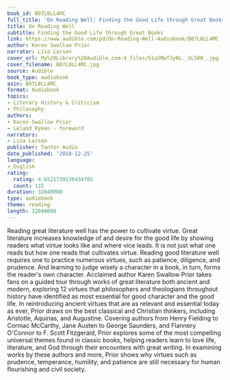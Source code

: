 ```yaml
---
book_id: B07L8LL4MC
full_title: 'On Reading Well: Finding the Good Life through Great Books'
title: On Reading Well
subtitle: Finding the Good Life through Great Books
link: https://www.audible.com/pd/On-Reading-Well-Audiobook/B07L8LL4MC
author: Karen Swallow Prior
narrator: Lisa Larsen
cover_url: My%20Library%20Audible.com-4_files/51a5MwT3yNL._SL500_.jpg
cover_filename: B07L8LL4MC.jpg
source: Audible
book_type: audiobook
asin: B07L8LL4MC
format: Audiobook
topics:
- Literary History & Criticism
- Philosophy
authors:
- Karen Swallow Prior
- Leland Ryken - foreword
narrators:
- Lisa Larsen
publisher: Tantor Audio
date_published: '2018-12-25'
language:
- English
rating:
  rating: 4.6521739130434785
  count: 115
duration: 32040000
type: audiobook
theme: reading
length: 32040000
---
```

Reading great literature well has the power to cultivate virtue. Great literature increases knowledge of and desire for the good life by showing readers what virtue looks like and where vice leads. It is not just what one reads but how one reads that cultivates virtue. Reading good literature well requires one to practice numerous virtues, such as patience, diligence, and prudence. And learning to judge wisely a character in a book, in turn, forms the reader's own character.
Acclaimed author Karen Swallow Prior takes fans on a guided tour through works of great literature both ancient and modern, exploring 12 virtues that philosophers and theologians throughout history have identified as most essential for good character and the good life. In reintroducing ancient virtues that are as relevant and essential today as ever, Prior draws on the best classical and Christian thinkers, including Aristotle, Aquinas, and Augustine. Covering authors from Henry Fielding to Cormac McCarthy, Jane Austen to George Saunders, and Flannery O'Connor to F. Scott Fitzgerald, Prior explores some of the most compelling universal themes found in classic books, helping readers learn to love life, literature, and God through their encounters with great writing. In examining works by these authors and more, Prior shows why virtues such as prudence, temperance, humility, and patience are still necessary for human flourishing and civil society.

